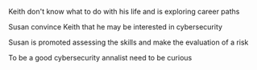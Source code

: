 Keith don't know what to do with his life and is exploring career paths

Susan convince Keith that he may be interested in cybersecurity

Susan is promoted 
assessing the skills  and make the evaluation of a risk 


To be a good cybersecurity annalist need to be curious



